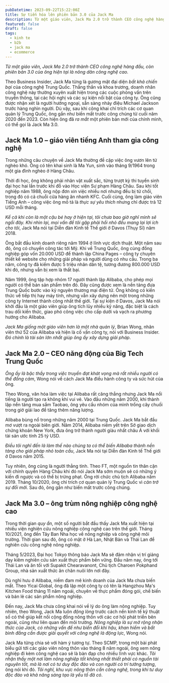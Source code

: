 ```yaml
---
pubDatetime: 2023-09-22T15:22:00Z
title: Sự tiến hóa lên phiên bản 3.0 của Jack Ma
description: Từ một giáo viên, Jack Ma 2.0 trở thành CEO công nghệ hàng đầu, còn phiên bản 3.0 của ông hiện tại là nông dân công nghệ cao.
featured: false
draft: false
tags:
  - kinh te
  - b2b
  - jack ma
  - ecommerce
---
```


_Từ một giáo viên, Jack Ma 2.0 trở thành CEO công nghệ hàng đầu, còn phiên bản 3.0 của ông hiện tại là nông dân công nghệ cao._

Theo Business Insider, Jack Ma từng là gương mặt đại diện _bất khả chiến bại_ của công nghệ Trung Quốc. Thẳng thắn và khoa trương, doanh nhân công nghệ này thường xuyên xuất hiện trong các cuộc phỏng vấn trên truyền thông, tại các hội nghị và các sự kiện nổi bật của công ty. Ông cũng được nhận xét là người hướng ngoại, sẵn sàng nhảy điệu Michael Jackson trước hàng nghìn người. Dù vậy, sau khi công khai chỉ trích các cơ quan quản lý Trung Quốc, ông gần như biến mất trước công chúng từ cuối năm 2020 đến 2023. Còn hiện ông đã _ra mắt_ một phiên bản mới của chính mình, có thể gọi là Jack Ma 3.0.

## Jack Ma 1.0 – giáo viên tiếng Anh tham gia công nghệ

Trong những câu chuyện về Jack Ma thường đề cập việc ông vươn lên từ nghèo khó. Ông có tên khai sinh là Ma Yun, sinh vào tháng 9/1964 trong một gia đình nghèo ở Hàng Châu.

Thời đi học, ông không phải nhân vật xuất sắc, từng trượt kỳ thi tuyển sinh đại học hai lần trước khi đỗ vào Học viện Sư phạm Hàng Châu. Sau khi tốt nghiệp năm 1988, ông nộp đơn xin việc nhiều nơi nhưng đều bị từ chối, trong đó có cả chuỗi cửa hàng ăn nhanh KFC. Cuối cùng, ông làm giáo viên Tiếng Anh – công việc ông mô tả là _thực sự yêu thích_ nhưng chỉ được trả 12 USD mỗi tháng.

_Kể cả khi còn là một cậu bé hay ở hiện tại, tôi chưa bao giờ nghĩ mình sẽ ngồi đây. Khi nhìn lại, mọi vấn đề tôi gặp phải hồi nhỏ đều mang lại lợi ích cho tôi_, Jack Ma nói tại Diễn đàn Kinh tế Thế giới ở Davos (Thụy Sĩ) năm 2018.

Ông bắt đầu kinh doanh riêng năm 1994 ở lĩnh vực dịch thuật. Một năm sau đó, ông có chuyến công tác tới Mỹ. Khi về Trung Quốc, ông cùng đồng nghiệp góp vốn 20.000 USD để thành lập China Pages – công ty chuyên thiết kế website cho những giải pháp và người dùng có nhu cầu. Trong ba năm, công ty đã kiếm được 5 triệu nhân dân tệ, tương đương 800.000 USD khi đó, nhưng vẫn bị xem là thất bại.

Năm 1999, ông tập hợp nhóm 17 người thành lập Alibaba, cho phép mọi người có thể bán sản phẩm trên đó. Đây cũng được xem là nền tảng đưa Trung Quốc bước vào kỷ nguyên thương mại điện tử. Ông không có kiến thức về tiếp thị hay máy tính, nhưng vẫn xây dựng nên một trong những công ty Internet thành công nhất thế giới. Tại sự kiện ở Davos, Jack Ma nói khởi đầu là một giáo viên giúp ông tích lũy nhiều kỹ năng, đặc biệt là cách trau dồi kiến thức, giao phó công việc cho cấp dưới và vạch ra phương hướng cho Alibaba.

_Jack Ma giống một giáo viên hơn là một nhà quản lý_, Brian Wong, nhân viên thứ 52 của Alibaba và hiện là cố vấn công ty, nói với Business Insider. _Đó chính là tài sản lớn nhất giúp ông ấy xây dựng giải pháp_.

## Jack Ma 2.0 – CEO năng động của Big Tech Trung Quốc

_Ông ấy là bậc thầy trong việc truyền đạt khát vọng mà rất nhiều người có thể đồng cảm_, Wong nói về cách Jack Ma điều hành công ty và sức hút của ông.

Theo Wong, văn hóa làm việc tại Alibaba rất căng thẳng nhưng Jack Ma nổi tiếng là người tạo ra không khí vui vẻ. Vào đầu những năm 2000, khi thành lập nền tảng mua sắm Taobao, ông yêu cầu nhóm của mình trồng cây chuối trong giờ giải lao để tăng thêm năng lượng.

Alibaba bùng nổ trong những năm 2000 tại Trung Quốc. Jack Ma bắt đầu mơ vượt ra ngoài biên giới. Năm 2014, Alibaba niêm yết trên Sở giao dịch chứng khoán New York, đưa ông trở thành người giàu nhất châu Á với khối tài sản ước tính 25 tỷ USD.

_Điều tôi nghĩ đến là làm thế nào chúng ta có thể biến Alibaba thành nền tảng cho giải pháp nhỏ toàn cầu_, Jack Ma nói tại Diễn đàn Kinh tế Thế giới ở Davos năm 2015.

Tuy nhiên, ông cũng là người thẳng tính. Theo FT, một nguồn tin thân cận với chính quyền Hàng Châu khi đó nói Jack Ma sớm muộn sẽ có những ý kiến đi ngược và có thể bị trừng phạt. Ông rời chức chủ tịch Alibaba năm 2019. Tháng 10/2020, ông chỉ trích cơ quan quản lý Trung Quốc vì _cản trở sự đổi mới_. Sau đó, ông gần như biến mất trước công chúng.

## Jack Ma 3.0 – ông trùm nông nghiệp công nghệ cao

Trong thời gian _quy ẩn_, một số người bắt đầu thấy Jack Ma xuất hiện tại nhiều viện nghiên cứu nông nghiệp công nghệ cao trên thế giới. Tháng 10/2021, ông đến Tây Ban Nha học về nông nghiệp và công nghệ môi trường. Thời gian sau đó, ông có mặt ở Hà Lan, Nhật Bản và Thái Lan để nghiên cứu công nghệ nông nghiệp.

Tháng 5/2023, Đại học Tokyo thông báo Jack Ma sẽ đảm nhận vị trí giảng dạy kiêm nghiên cứu sản xuất thực phẩm bền vững. Đầu năm nay, ông tới Thái Lan và ăn tối với Supakit Chearavanont, Chủ tịch Charoen Pokphand Group, nhà sản xuất thức ăn chăn nuôi lớn nơi đây.

Dù nghỉ hưu ở Alibaba, niềm đam mê kinh doanh của Jack Ma chưa biến mất. Theo Yicai Global, ông đã lập một công ty có tên là Hangzhou Ma's Kitchen Food tháng 11 năm ngoái, chuyên về thực phẩm đóng gói, chế biến và bán lẻ các sản phẩm nông nghiệp.

Đến nay, Jack Ma chưa công khai nói về lý do ông làm nông nghiệp. Tuy nhiên, theo Wong, Jack Ma luôn _động lòng_ trước cách nền kinh tế kỹ thuật số có thể giúp kết nối cộng đồng nông thôn với các cơ hội phát triển bên ngoài, cũng như liên quan đến môi trường. _Nông nghiệp là sự mở rộng nhận thức của Jack, có những vấn đề như biến đổi khí hậu, khan hiếm và bất bình đẳng cần được giải quyết với công nghệ là động lực_, Wong nói.

Jack Ma từng chia sẻ với hàm ý tương tự. Theo SCMP, trong một bài phát biểu gửi tới các giáo viên nông thôn vào tháng 8 năm ngoái, ông xem nông nghiệp đi kèm công nghệ cao sẽ là bàn đạp cho nhiều lĩnh vực khác. _Tôi nhận thấy một nơi làm nông nghiệp tốt không nhất thiết phải có nguồn tài nguyên tốt, mà là nơi có tư duy độc đáo và con người có trí tưởng tượng_, ông nói khi đó. _Tôi nghĩ, khu vực nông thôn cần công nghệ, trong khi tư duy độc đáo và khả năng sáng tạo là yếu tố đã có_.